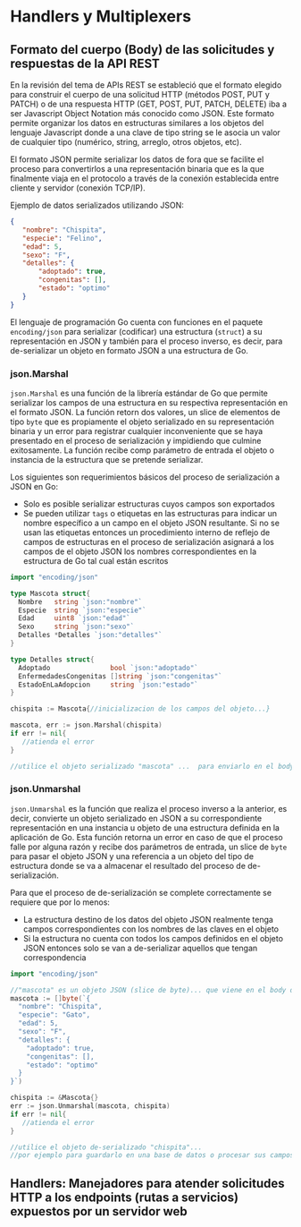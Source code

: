 # Handlers y Multiplexers

## Formato del cuerpo (Body) de las solicitudes y respuestas de la API REST

En la revisión del tema de APIs REST se estableció que el formato elegido para construir el cuerpo de una solicitud HTTP (métodos POST, PUT y PATCH) o de una respuesta HTTP (GET, POST, PUT, PATCH, DELETE) iba a ser Javascript Object Notation más conocido como JSON. Este formato permite organizar los datos en estructuras similares a los objetos del lenguaje Javascript donde a una clave de tipo string se le asocia un valor de cualquier tipo (numérico, string, arreglo, otros objetos, etc).

El formato JSON permite serializar los datos de fora que se facilite el proceso para convertirlos a una representación binaria que es la que finalmente viaja en el protocolo a través de la conexión establecida entre cliente y servidor (conexión TCP/IP).

Ejemplo de datos serializados utilizando JSON:

```json
{
   "nombre": "Chispita",
   "especie": "Felino",
   "edad": 5,
   "sexo": "F",
   "detalles": {
       "adoptado": true,
       "congenitas": [],
       "estado": "optimo"
   }
}
```
El lenguaje de programación Go cuenta con funciones en el paquete <code>encoding/json</code> para serializar (codificar) una estructura (<code>struct</code>) a su representación en JSON y también para el proceso inverso, es decir, para de-serializar un objeto en formato JSON a una estructura de Go.

### json.Marshal

<code>json.Marshal</code> es una función de la librería estándar de Go que permite serializar los campos de una estructura en su respectiva representación en el formato JSON. La función retorn dos valores, un slice de elementos de tipo <code>byte</code> que es propiamente el objeto serializado en su representación binaria y un error para registrar cualquier inconveniente que se haya presentado en el proceso de serialización y impidiendo que culmine exitosamente. La función recibe comp parámetro de entrada el objeto o instancia de la estructura que se pretende serializar.

Los siguientes son requerimientos básicos del proceso de serialización a JSON en Go:

<ul>
  <li>Solo es posible serializar estructuras cuyos campos son exportados</li>
  <li>Se pueden utilizar <code>tags</code> o etiquetas en las estructuras para indicar un nombre específico a un campo en el objeto JSON resultante. Si no se usan las etiquetas entonces un procedimiento interno de reflejo de campos de estructuras en el proceso de serialización asignará a los campos de el objeto JSON los nombres correspondientes en la estructura de Go tal cual están escritos</li>
</ul>

```go
import "encoding/json"

type Mascota struct{
  Nombre   string `json:"nombre"`
  Especie  string `json:"especie"`
  Edad     uint8 `json:"edad"`
  Sexo     string `json:"sexo"`
  Detalles *Detalles `json:"detalles"`
}

type Detalles struct{
  Adoptado               bool `json:"adoptado"`
  EnfermedadesCongenitas []string `json:"congenitas"`
  EstadoEnLaAdopcion     string `json:"estado"`
}

chispita := Mascota{//inicializacion de los campos del objeto...}

mascota, err := json.Marshal(chispita)
if err != nil{
   //atienda el error
}

//utilice el objeto serializado "mascota" ...  para enviarlo en el body de una respuesta HTTP por ejemplo ...
```

### json.Unmarshal

<code>json.Unmarshal</code> es la función que realiza el proceso inverso a la anterior, es decir, convierte un objeto serializado en JSON a su correspondiente representación en una instancia u objeto de una estructura definida en la aplicación de Go. Esta función retorna un error en caso de que el proceso falle por alguna razón y recibe dos parámetros de entrada, un slice de <code>byte</code> para pasar el objeto JSON y una referencia a un objeto del tipo de estructura donde se va a almacenar el resultado del proceso de de-serialización.

Para que el proceso de de-serialización se complete correctamente se requiere que por lo menos:

<ul>
  <li>La estructura destino de los datos del objeto JSON realmente tenga campos correspondientes con los nombres de las claves en el objeto</li>
  <li>Si la estructura no cuenta con todos los campos definidos en el objeto JSON entonces solo se van a de-serializar aquellos que tengan correspondencia</li>
</ul>

```go
import "encoding/json"

//"mascota" es un objeto JSON (slice de byte)... que viene en el body de una solicitud HTTP por ejemplo
mascota := []byte(`{
  "nombre": "Chispita",
  "especie": "Gato",
  "edad": 5,
  "sexo": "F",
  "detalles": {
    "adoptado": true,
    "congenitas": [],
    "estado": "optimo"
  }
}`)

chispita := &Mascota{}
err := json.Unmarshal(mascota, chispita)
if err != nil{
   //atienda el error
}

//utilice el objeto de-serializado "chispita"...
//por ejemplo para guardarlo en una base de datos o procesar sus campos de manera independiente ...
```

## Handlers: Manejadores para atender solicitudes HTTP a los endpoints (rutas a servicios) expuestos por un servidor web




